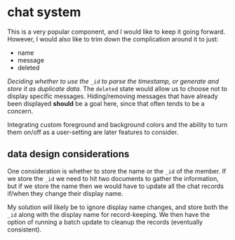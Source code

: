 
# chat system

This is a very popular component, and I would like to keep it going forward.  However, I would also like to trim down the complication around it to just:

- name
- message
- deleted

_Deciding whether to use the `_id` to parse the timestamp, or generate and store it as duplicate data._  The `deleted` state would allow us to choose not to display specific messages.  Hiding/removing messages that have already been displayed **should** be a goal here, since that often tends to be a concern.

Integrating custom foreground and background colors and the ability to turn them on/off as a user-setting are later features to consider.


## data design considerations

One consideration is whether to store the name or the `_id` of the member.  If we store the `_id` we need to hit two documents to gather the information, but if we store the name then we would have to update all the chat records if/when they change their display name.

My solution will likely be to ignore display name changes, and store both the `_id` along with the display name for record-keeping.  We then have the option of running a batch update to cleanup the records (eventually consistent).
